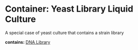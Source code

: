 # Container: Yeast Library Liquid Culture

A special case of yeast culture that contains a strain library

  **contains:** <a href='#' onclick='easy_select("Sample Types", "DNA Library")'>DNA Library</a>


